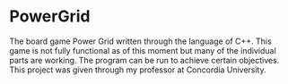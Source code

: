 # PowerGrid

The board game Power Grid written through the language of C++. This game is not fully functional as of this moment but many of the individual parts are working. The program can be run to achieve certain objectives. This project was given through my professor at Concordia University.
